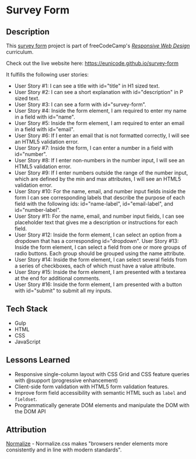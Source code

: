 # Survey Form

## Description

This [survey form](https://learn.freecodecamp.org/responsive-web-design/responsive-web-design-projects/build-a-survey-form) project is part of freeCodeCamp's [*Responsive Web Design*](https://learn.freecodecamp.org/) curriculum. 

Check out the live website here: https://eunicode.github.io/survey-form

It fulfills the following user stories:
- User Story #1: I can see a title with id="title" in H1 sized text.
- User Story #2: I can see a short explanation with id="description" in P sized text.
- User Story #3: I can see a form with id="survey-form".
- User Story #4: Inside the form element, I am required to enter my name in a field with id="name".
- User Story #5: Inside the form element, I am required to enter an email in a field with id="email".
- User Story #6: If I enter an email that is not formatted correctly, I will see an HTML5 validation error.
- User Story #7: Inside the form, I can enter a number in a field with id="number".
- User Story #8: If I enter non-numbers in the number input, I will see an HTML5 validation error.
- User Story #9: If I enter numbers outside the range of the number input, which are defined by the min and max attributes, I will see an HTML5 validation error.
- User Story #10: For the name, email, and number input fields inside the form I can see corresponding labels that describe the purpose of each field with the following ids: id="name-label", id="email-label", and id="number-label".
- User Story #11: For the name, email, and number input fields, I can see placeholder text that gives me a description or instructions for each field.
- User Story #12: Inside the form element, I can select an option from a dropdown that has a corresponding id="dropdown".
User Story #13: Inside the form element, I can select a field from one or more groups of radio buttons. Each group should be grouped using the name attribute.
- User Story #14: Inside the form element, I can select several fields from a series of checkboxes, each of which must have a value attribute.
- User Story #15: Inside the form element, I am presented with a textarea at the end for additional comments.
- User Story #16: Inside the form element, I am presented with a button with id="submit" to submit all my inputs.

## Tech Stack

- Gulp
- HTML
- CSS
- JavaScript

## Lessons Learned

- Responsive single-column layout with CSS Grid and CSS feature queries with @support (progressive enhancement)
- Client-side form validation with HTML5 form validation features.
- Improve form field accessibility with semantic HTML such as `label` and `fieldset`.
- Programmatically generate DOM elements and manipulate the DOM with the DOM API

## Attribution

[Normalize](https://necolas.github.io/normalize.css/) - Normalize.css makes "browsers render elements more consistently and in line with modern standards".